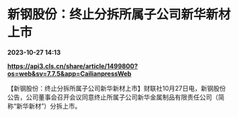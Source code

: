 # 新钢股份：终止分拆所属子公司新华新材上市

**2023-10-27 14:13**

**https://api3.cls.cn/share/article/1499800?os=web&sv=7.7.5&app=CailianpressWeb**

【新钢股份：终止分拆所属子公司新华新材上市】财联社10月27日电，新钢股份公告，公司董事会召开会议同意终止所属子公司新华金属制品有限责任公司（简称“新华新材”）分拆上市。